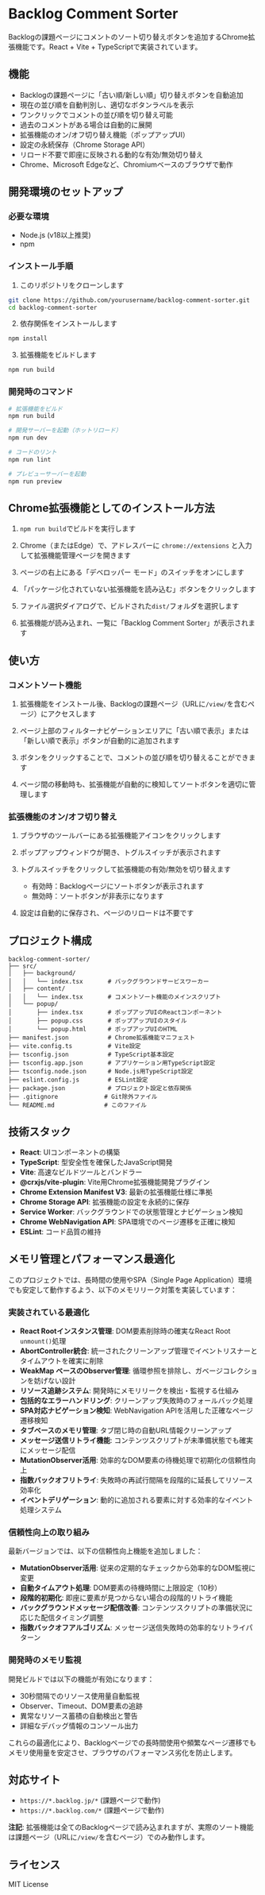 # Backlog Comment Sorter

Backlogの課題ページにコメントのソート切り替えボタンを追加するChrome拡張機能です。React + Vite + TypeScriptで実装されています。

## 機能

- Backlogの課題ページに「古い順/新しい順」切り替えボタンを自動追加
- 現在の並び順を自動判別し、適切なボタンラベルを表示
- ワンクリックでコメントの並び順を切り替え可能
- 過去のコメントがある場合は自動的に展開
- 拡張機能のオン/オフ切り替え機能（ポップアップUI）
- 設定の永続保存（Chrome Storage API）
- リロード不要で即座に反映される動的な有効/無効切り替え
- Chrome、Microsoft Edgeなど、Chromiumベースのブラウザで動作

## 開発環境のセットアップ

### 必要な環境
- Node.js (v18以上推奨)
- npm

### インストール手順

1. このリポジトリをクローンします
```bash
git clone https://github.com/yourusername/backlog-comment-sorter.git
cd backlog-comment-sorter
```

2. 依存関係をインストールします
```bash
npm install
```

3. 拡張機能をビルドします
```bash
npm run build
```

### 開発時のコマンド

```bash
# 拡張機能をビルド
npm run build

# 開発サーバーを起動（ホットリロード）
npm run dev

# コードのリント
npm run lint

# プレビューサーバーを起動
npm run preview
```

## Chrome拡張機能としてのインストール方法

1. `npm run build`でビルドを実行します

2. Chrome（またはEdge）で、アドレスバーに `chrome://extensions` と入力して拡張機能管理ページを開きます

3. ページの右上にある「デベロッパー モード」のスイッチをオンにします

4. 「パッケージ化されていない拡張機能を読み込む」ボタンをクリックします

5. ファイル選択ダイアログで、ビルドされた`dist/`フォルダを選択します

6. 拡張機能が読み込まれ、一覧に「Backlog Comment Sorter」が表示されます

## 使い方

### コメントソート機能

1. 拡張機能をインストール後、Backlogの課題ページ（URLに`/view/`を含むページ）にアクセスします

2. ページ上部のフィルターナビゲーションエリアに「古い順で表示」または「新しい順で表示」ボタンが自動的に追加されます

3. ボタンをクリックすることで、コメントの並び順を切り替えることができます

4. ページ間の移動時も、拡張機能が自動的に検知してソートボタンを適切に管理します

### 拡張機能のオン/オフ切り替え

1. ブラウザのツールバーにある拡張機能アイコンをクリックします

2. ポップアップウィンドウが開き、トグルスイッチが表示されます

3. トグルスイッチをクリックして拡張機能の有効/無効を切り替えます
   - 有効時：Backlogページにソートボタンが表示されます
   - 無効時：ソートボタンが非表示になります

4. 設定は自動的に保存され、ページのリロードは不要です

## プロジェクト構成

```
backlog-comment-sorter/
├── src/
│   ├── background/
│   │   └── index.tsx       # バックグラウンドサービスワーカー
│   ├── content/
│   │   └── index.tsx       # コメントソート機能のメインスクリプト
│   └── popup/
│       ├── index.tsx       # ポップアップUIのReactコンポーネント
│       ├── popup.css       # ポップアップUIのスタイル
│       └── popup.html      # ポップアップUIのHTML
├── manifest.json           # Chrome拡張機能マニフェスト
├── vite.config.ts          # Vite設定
├── tsconfig.json           # TypeScript基本設定
├── tsconfig.app.json       # アプリケーション用TypeScript設定
├── tsconfig.node.json      # Node.js用TypeScript設定
├── eslint.config.js        # ESLint設定
├── package.json            # プロジェクト設定と依存関係
├── .gitignore             # Git除外ファイル
└── README.md              # このファイル
```

## 技術スタック

- **React**: UIコンポーネントの構築
- **TypeScript**: 型安全性を確保したJavaScript開発
- **Vite**: 高速なビルドツールとバンドラー
- **@crxjs/vite-plugin**: Vite用Chrome拡張機能開発プラグイン
- **Chrome Extension Manifest V3**: 最新の拡張機能仕様に準拠
- **Chrome Storage API**: 拡張機能の設定を永続的に保存
- **Service Worker**: バックグラウンドでの状態管理とナビゲーション検知
- **Chrome WebNavigation API**: SPA環境でのページ遷移を正確に検知
- **ESLint**: コード品質の維持

## メモリ管理とパフォーマンス最適化

このプロジェクトでは、長時間の使用やSPA（Single Page Application）環境でも安定して動作するよう、以下のメモリリーク対策を実装しています：

### 実装されている最適化

- **React Rootインスタンス管理**: DOM要素削除時の確実なReact Root `unmount()`処理
- **AbortController統合**: 統一されたクリーンアップ管理でイベントリスナーとタイムアウトを確実に削除
- **WeakMap ベースのObserver管理**: 循環参照を排除し、ガベージコレクションを妨げない設計
- **リソース追跡システム**: 開発時にメモリリークを検出・監視する仕組み
- **包括的なエラーハンドリング**: クリーンアップ失敗時のフォールバック処理
- **SPA対応ナビゲーション検知**: WebNavigation APIを活用した正確なページ遷移検知
- **タブベースのメモリ管理**: タブ閉じ時の自動URL情報クリーンアップ
- **メッセージ送信リトライ機能**: コンテンツスクリプトが未準備状態でも確実にメッセージ配信
- **MutationObserver活用**: 効率的なDOM要素の待機処理で初期化の信頼性向上
- **指数バックオフリトライ**: 失敗時の再試行間隔を段階的に延長してリソース効率化
- **イベントデリゲーション**: 動的に追加される要素に対する効率的なイベント処理システム

### 信頼性向上の取り組み

最新バージョンでは、以下の信頼性向上機能を追加しました：

- **MutationObserver活用**: 従来の定期的なチェックから効率的なDOM監視に変更
- **自動タイムアウト処理**: DOM要素の待機時間に上限設定（10秒）
- **段階的初期化**: 即座に要素が見つからない場合の段階的リトライ機能
- **バックグラウンドメッセージ配信改善**: コンテンツスクリプトの準備状況に応じた配信タイミング調整
- **指数バックオフアルゴリズム**: メッセージ送信失敗時の効率的なリトライパターン

### 開発時のメモリ監視

開発ビルドでは以下の機能が有効になります：

- 30秒間隔でのリソース使用量自動監視
- Observer、Timeout、DOM要素の追跡
- 異常なリソース蓄積の自動検出と警告
- 詳細なデバッグ情報のコンソール出力

これらの最適化により、Backlogページでの長時間使用や頻繁なページ遷移でもメモリ使用量を安定させ、ブラウザのパフォーマンス劣化を防止します。

## 対応サイト

- `https://*.backlog.jp/*` (課題ページで動作)
- `https://*.backlog.com/*` (課題ページで動作)

**注記**: 拡張機能は全てのBacklogページで読み込まれますが、実際のソート機能は課題ページ（URLに`/view/`を含むページ）でのみ動作します。

## ライセンス

MIT License